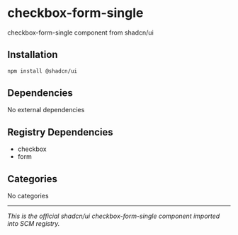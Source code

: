 # checkbox-form-single

checkbox-form-single component from shadcn/ui

## Installation

```bash
npm install @shadcn/ui
```

## Dependencies

No external dependencies

## Registry Dependencies

- checkbox
- form

## Categories

No categories

---

*This is the official shadcn/ui checkbox-form-single component imported into SCM registry.*
